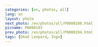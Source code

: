 ```yaml
---
categories: [en, photos, all]
lang: en
layout: photo
next_photo: /en/photos/all/P0000180.html
picname: P0000183
prev_photo: /en/photos/all/P0000194.html
tags: [Dead Leopard, Ingo]
---
```

